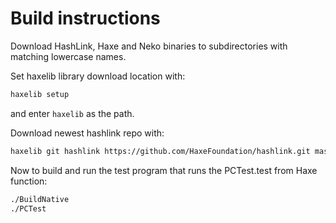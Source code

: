 # Build instructions
Download HashLink, Haxe and Neko binaries to subdirectories with matching lowercase names.

Set haxelib library download location with:
```sh
haxelib setup
```
and enter `haxelib` as the path.

Download newest hashlink repo with:
```sh
haxelib git hashlink https://github.com/HaxeFoundation/hashlink.git master other/haxelib/
```

Now to build and run the test program that runs the PCTest.test from Haxe function:
```sh
./BuildNative
./PCTest
```
